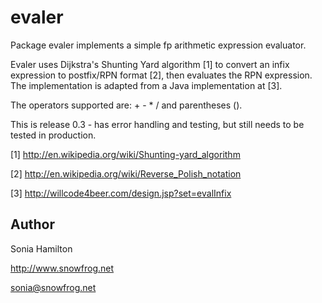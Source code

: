 evaler
======

Package evaler implements a simple fp arithmetic expression evaluator.

Evaler uses Dijkstra's Shunting Yard algorithm [1] to convert an infix
expression to postfix/RPN format [2], then evaluates the RPN expression. The
implementation is adapted from a Java implementation at [3].

The operators supported are: + - * / and parentheses ().

This is release 0.3 - has error handling and testing, but still needs to be
tested in production.

[1] http://en.wikipedia.org/wiki/Shunting-yard_algorithm

[2] http://en.wikipedia.org/wiki/Reverse_Polish_notation

[3] http://willcode4beer.com/design.jsp?set=evalInfix

Author
------

Sonia Hamilton

http://www.snowfrog.net

sonia@snowfrog.net
